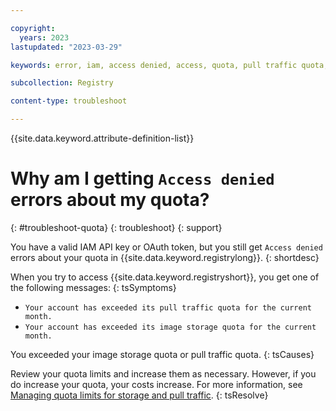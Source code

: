 ```yaml
---

copyright:
  years: 2023
lastupdated: "2023-03-29"

keywords: error, iam, access denied, access, quota, pull traffic quota, image storage quota

subcollection: Registry

content-type: troubleshoot

---
```


{{site.data.keyword.attribute-definition-list}}

# Why am I getting `Access denied` errors about my quota?
{: #troubleshoot-quota}
{: troubleshoot}
{: support}

You have a valid IAM API key or OAuth token, but you still get `Access denied` errors about your quota in {{site.data.keyword.registrylong}}.
{: shortdesc}

When you try to access {{site.data.keyword.registryshort}}, you get one of the following messages:
{: tsSymptoms}

- `Your account has exceeded its pull traffic quota for the current month.`
- `Your account has exceeded its image storage quota for the current month.`

You exceeded your image storage quota or pull traffic quota.
{: tsCauses}

Review your quota limits and increase them as necessary. However, if you do increase your quota, your costs increase. For more information, see [Managing quota limits for storage and pull traffic](/docs/Registry?topic=Registry-registry_quota#registry_quota_get).
{: tsResolve}
